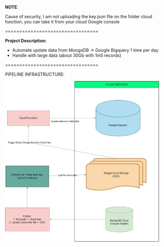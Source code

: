**NOTE**: 

Cause of security, I am not uploading the key.json file on the folder cloud function, you can take it from your cloud Google console

=================================

**Project Description:**

* Automate update data from MongoDB -> Google Bigquery 1 time per day
* Handle with large data (about 30Gb with 1m5 records)


=================================

PIPELINE INFRASTRUCTURE:

![](data_flow.png)